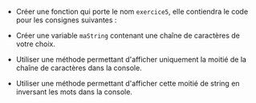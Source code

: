 * Créer une fonction qui porte le nom `exercice5`, elle contiendra le code pour les consignes suivantes :

* Créer une variable `maString` contenant une chaîne de caractères de votre choix.
* Utiliser une méthode permettant d'afficher uniquement la moitié de la chaîne de caractères dans la console.

* Utiliser une méthode permettant d'afficher cette moitié de string en inversant les mots dans la console.
